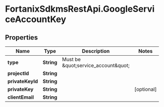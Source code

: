 # FortanixSdkmsRestApi.GoogleServiceAccountKey

## Properties
Name | Type | Description | Notes
------------ | ------------- | ------------- | -------------
**type** | **String** | Must be \&quot;service_account\&quot; | 
**projectId** | **String** |  | 
**privateKeyId** | **String** |  | 
**privateKey** | **String** |  | [optional] 
**clientEmail** | **String** |  | 


